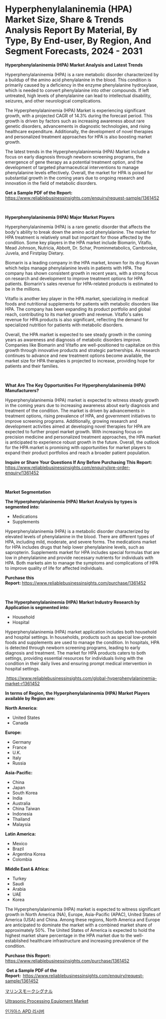 <p><h1>Hyperphenylalaninemia (HPA) Market Size, Share & Trends Analysis Report By Material, By Type, By End-user, By Region, And Segment Forecasts, 2024 - 2031</h1></p><p><strong>Hyperphenylalaninemia (HPA) Market Analysis and Latest Trends</strong></p>
<p><p>Hyperphenylalaninemia (HPA) is a rare metabolic disorder characterized by a buildup of the amino acid phenylalanine in the blood. This condition is primarily caused by a deficiency in the enzyme phenylalanine hydroxylase, which is needed to convert phenylalanine into other compounds. If left untreated, high levels of phenylalanine can lead to intellectual disability, seizures, and other neurological complications.</p><p>The Hyperphenylalaninemia (HPA) Market is experiencing significant growth, with a projected CAGR of 14.3% during the forecast period. This growth is driven by factors such as increasing awareness about rare genetic disorders, advancements in diagnostic technologies, and rising healthcare expenditure. Additionally, the development of novel therapies and personalized treatment approaches for HPA is also boosting market growth.</p><p>The latest trends in the Hyperphenylalaninemia (HPA) Market include a focus on early diagnosis through newborn screening programs, the emergence of gene therapy as a potential treatment option, and the development of targeted pharmaceutical interventions to manage phenylalanine levels effectively. Overall, the market for HPA is poised for substantial growth in the coming years due to ongoing research and innovation in the field of metabolic disorders.</p></p>
<p><strong>Get a Sample PDF of the Report:&nbsp;</strong> <a href="https://www.reliablebusinessinsights.com/enquiry/request-sample/1361452">https://www.reliablebusinessinsights.com/enquiry/request-sample/1361452</a></p>
<p>&nbsp;</p>
<p><strong>Hyperphenylalaninemia (HPA) Major Market Players</strong></p>
<p><p>Hyperphenylalaninemia (HPA) is a rare genetic disorder that affects the body's ability to break down the amino acid phenylalanine. The market for HPA treatment is relatively small but important for those affected by the condition. Some key players in the HPA market include Biomarin, Vitaflo, Mead Johnson, Nutricia, Abbott, Dr. Schar, Prominmetabolics, Cambrooke, Juvela, and Firstplay Dietary.</p><p>Biomarin is a leading company in the HPA market, known for its drug Kuvan which helps manage phenylalanine levels in patients with HPA. The company has shown consistent growth in recent years, with a strong focus on research and development to improve treatment options for HPA patients. Biomarin's sales revenue for HPA-related products is estimated to be in the millions.</p><p>Vitaflo is another key player in the HPA market, specializing in medical foods and nutritional supplements for patients with metabolic disorders like HPA. The company has been expanding its product portfolio and global reach, contributing to its market growth and revenue. Vitaflo's sales revenue for HPA products is also significant, reflecting the demand for specialized nutrition for patients with metabolic disorders.</p><p>Overall, the HPA market is expected to see steady growth in the coming years as awareness and diagnosis of metabolic disorders improve. Companies like Biomarin and Vitaflo are well-positioned to capitalize on this growth through innovative products and strategic partnerships. As research continues to advance and new treatment options become available, the market size for HPA therapies is projected to increase, providing hope for patients and their families.</p></p>
<p>&nbsp;</p>
<p><strong>What Are The Key Opportunities For Hyperphenylalaninemia (HPA) Manufacturers?</strong></p>
<p><p>Hyperphenylalaninemia (HPA) market is expected to witness steady growth in the coming years due to increasing awareness about early diagnosis and treatment of the condition. The market is driven by advancements in treatment options, rising prevalence of HPA, and government initiatives to improve screening programs. Additionally, growing research and development activities aimed at developing novel therapies for HPA are expected to further propel market growth. With increasing focus on precision medicine and personalized treatment approaches, the HPA market is anticipated to experience robust growth in the future. Overall, the outlook for the HPA market is promising with opportunities for market players to expand their product portfolios and reach a broader patient population.</p></p>
<p><strong>Inquire or Share Your Questions If Any Before Purchasing This Report:</strong> <a href="https://www.reliablebusinessinsights.com/enquiry/pre-order-enquiry/1361452">https://www.reliablebusinessinsights.com/enquiry/pre-order-enquiry/1361452</a></p>
<p>&nbsp;</p>
<p><strong>Market Segmentation</strong></p>
<p><strong>The Hyperphenylalaninemia (HPA) Market Analysis by types is segmented into:</strong></p>
<p><ul><li>Medications</li><li>Supplements</li></ul></p>
<p><p>Hyperphenylalaninemia (HPA) is a metabolic disorder characterized by elevated levels of phenylalanine in the blood. There are different types of HPA, including mild, moderate, and severe forms. The medications market for HPA includes drugs that help lower phenylalanine levels, such as sapropterin. Supplements market for HPA includes special formulas that are low in phenylalanine and provide necessary nutrients for individuals with HPA. Both markets aim to manage the symptoms and complications of HPA to improve quality of life for affected individuals.</p></p>
<p><strong>Purchase this Report:&nbsp;</strong><a href="https://www.reliablebusinessinsights.com/purchase/1361452">https://www.reliablebusinessinsights.com/purchase/1361452</a></p>
<p>&nbsp;</p>
<p><strong>The Hyperphenylalaninemia (HPA) Market Industry Research by Application is segmented into:</strong></p>
<p><ul><li>Household</li><li>Hospital</li></ul></p>
<p><p>Hyperphenylalaninemia (HPA) market application includes both household and hospital settings. In households, products such as special low-protein foods and supplements are used to manage the condition. In hospitals, HPA is detected through newborn screening programs, leading to early diagnosis and treatment. The market for HPA products caters to both settings, providing essential resources for individuals living with the condition in their daily lives and ensuring prompt medical intervention in hospital settings.</p></p>
<p><a href="https://www.reliablebusinessinsights.com/global-hyperphenylalaninemia-market-r1361452">&nbsp;https://www.reliablebusinessinsights.com/global-hyperphenylalaninemia-market-r1361452</a></p>
<p><strong>In terms of Region, the Hyperphenylalaninemia (HPA) Market Players available by Region are:</strong></p>
<p>
    <p> <strong> North America: </strong>
        <ul>
            <li>United States</li>
            <li>Canada</li>
        </ul>
        </p> 
    <p> <strong> Europe: </strong>
        <ul>
            <li>Germany</li>
            <li>France</li>
            <li>U.K.</li>
            <li>Italy</li>
            <li>Russia</li>
        </ul>
        </p> 
    <p> <strong> Asia-Pacific: </strong>
        <ul>
            <li>China</li>
            <li>Japan</li>
            <li>South Korea</li>
            <li>India</li>
            <li>Australia</li>
            <li>China Taiwan</li>
            <li>Indonesia</li>
            <li>Thailand</li>
            <li>Malaysia</li>
        </ul>
        </p> 
    <p> <strong> Latin America: </strong>
        <ul>
            <li>Mexico</li>
            <li>Brazil</li>
            <li>Argentina Korea</li>
            <li>Colombia</li>
        </ul>
        </p> 
    <p> <strong> Middle East & Africa: </strong>
        <ul>
            <li>Turkey</li>
            <li>Saudi</li>
            <li>Arabia</li>
            <li>UAE</li>
            <li>Korea</li>
        </ul>
    </p>
    </p>
<p><p>The Hyperphenylalaninemia (HPA) market is expected to witness significant growth in North America (NA), Europe, Asia-Pacific (APAC), United States of America (USA) and China. Among these regions, North America and Europe are anticipated to dominate the market with a combined market share of approximately 50%. The United States of America is expected to hold the highest market share percentage in the HPA market due to the well-established healthcare infrastructure and increasing prevalence of the condition.</p></p>
<p><strong>Purchase this Report: </strong><a href="https://www.reliablebusinessinsights.com/purchase/1361452">https://www.reliablebusinessinsights.com/purchase/1361452</a></p>
<p>&nbsp;<strong>Get a Sample PDF of the Report:&nbsp;&nbsp;</strong><a href="https://www.reliablebusinessinsights.com/enquiry/request-sample/1361452">https://www.reliablebusinessinsights.com/enquiry/request-sample/1361452</a></p>
<p><strong></strong></p>
<p><p><a href="https://github.com/EstaSprer20231/Market-Research-Report-List-2/blob/main/2540367166406.md">マリンスモークシグナル</a></p><p><a href="https://github.com/Alonsoolds3wq1d81czn8rbol/Market-Research-Report-List-3/blob/main/ultrasonic-processing-equipment-market.md">Ultrasonic Processing Equipment Market</a></p><p><a href="https://github.com/DavidCarter19662022/Market-Research-Report-List-1/blob/main/2459757179590.md">인가아스 APD 리시버</a></p></p>